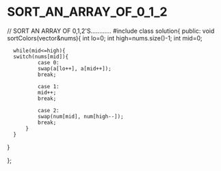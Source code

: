 # SORT_AN_ARRAY_OF_0_1_2




// SORT AN ARRAY OF 0,1,2'S............
#include <iostream>
class solution{
public:
  void sortColors(vector<int>&nums){
      int lo=0;
      int high=nums.size()-1;
      int mid=0;
      
      while(mid<=high){
      switch(nums[mid]){
              case 0:
              swap(a[lo++], a[mid++]);
              break;
              
              case 1:
              mid++;
              break;
              
              case 2:
              swap(num[mid], num[high--]);
              break;
          }
      }
  }
    
};
